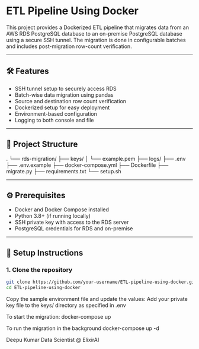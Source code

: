 # ETL Pipeline Using Docker

This project provides a Dockerized ETL pipeline that migrates data from an AWS RDS PostgreSQL database to an on-premise PostgreSQL database using a secure SSH tunnel. The migration is done in configurable batches and includes post-migration row-count verification.

---

## 🛠 Features

- SSH tunnel setup to securely access RDS
- Batch-wise data migration using pandas
- Source and destination row count verification
- Dockerized setup for easy deployment
- Environment-based configuration
- Logging to both console and file

---

## 📁 Project Structure

.
└── rds-migration/
    ├── keys/
    │   └── example.pem
    ├── logs/
    ├── .env
    ├── .env.example
    ├── docker-compose.yml
    ├── Dockerfile
    ├── migrate.py
    ├── requirements.txt
    └── setup.sh


---

## ⚙️ Prerequisites

- Docker and Docker Compose installed
- Python 3.8+ (if running locally)
- SSH private key with access to the RDS server
- PostgreSQL credentials for RDS and on-premise

---

## 🔧 Setup Instructions

### 1. Clone the repository

```bash
git clone https://github.com/your-username/ETL-pipeline-using-docker.git
cd ETL-pipeline-using-docker
```
Copy the sample environment file and update the values:
Add your private key file to the keys/ directory as specified in .env

To start the migration:
docker-compose up

To run the migration in the background
docker-compose up -d

Deepu Kumar
Data Scientist @ ElixirAI
